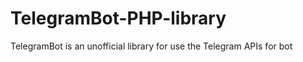 # TelegramBot-PHP-library



TelegramBot is an unofficial library for use the Telegram APIs for bot
